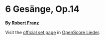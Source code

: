 
# 6 Gesänge, Op.14

__By [Robert Franz](..)__

Visit the [official set page] in [OpenScore Lieder].

[official set page]: https://musescore.com/openscore-lieder-corpus/sets/5032888
[OpenScore Lieder]: https://musescore.com/openscore-lieder-corpus
